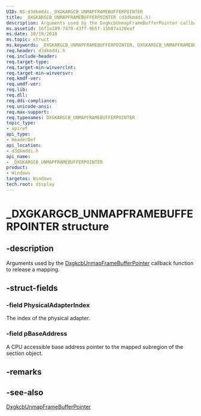 ```yaml
---
UID: NS:d3dkmddi._DXGKARGCB_UNMAPFRAMEBUFFERPOINTER
title: _DXGKARGCB_UNMAPFRAMEBUFFERPOINTER (d3dkmddi.h)
description: Arguments used by the DxgkcbUnmapFrameBufferPointer callback function to release a mapping.
ms.assetid: 16f1a189-7470-43ff-9b5f-15b87a120eaf
ms.date: 10/19/2018
ms.topic: struct
ms.keywords: _DXGKARGCB_UNMAPFRAMEBUFFERPOINTER, DXGKARGCB_UNMAPFRAMEBUFFERPOINTER,
req.header: d3dkmddi.h
req.include-header:
req.target-type:
req.target-min-winverclnt:
req.target-min-winversvr:
req.kmdf-ver:
req.umdf-ver:
req.lib:
req.dll:
req.ddi-compliance:
req.unicode-ansi:
req.max-support:
req.typenames: DXGKARGCB_UNMAPFRAMEBUFFERPOINTER
topic_type:
- apiref
api_type:
- HeaderDef
api_location:
- d3dkmddi.h
api_name:
- _DXGKARGCB_UNMAPFRAMEBUFFERPOINTER
product: 
- Windows
targetos: Windows
tech.root: display
---
```


# _DXGKARGCB_UNMAPFRAMEBUFFERPOINTER structure

## -description

Arguments used by the [DxgkcbUnmapFrameBufferPointer](nc-d3dkmddi-dxgkcb_unmapframebufferpointer.md) callback function to release a mapping.

## -struct-fields

### -field PhysicalAdapterIndex

The index of the physical adapter.

### -field pBaseAddress

A CPU accessible base address pointer to the mapped subregion of the section object.

## -remarks

## -see-also

[DxgkcbUnmapFrameBufferPointer](nc-d3dkmddi-dxgkcb_unmapframebufferpointer.md)
